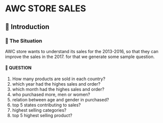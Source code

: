# AWC STORE SALES

## 📂 Introduction

### 📌 The Situation
AWC store wants to understand its sales for the 2013-2016, so that they can improve the sales in the 2017. for that we generate some sample question.

#### 📂 QUESTION
1. How many products are sold in each country?
2. which year had the highes sales and order?
3. which month had the highes sales and order?
4. who purchased more, men or women?
5. relation between age and gender in purchased?
6. top 5 states contributing to sales?
7. highest selling categories?
8. top 5 highest selling product?
